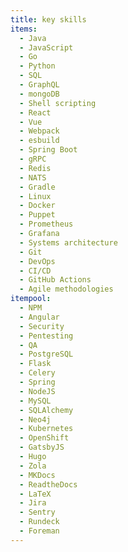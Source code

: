 ```yaml
---
title: key skills
items:
  - Java
  - JavaScript
  - Go
  - Python
  - SQL
  - GraphQL
  - mongoDB
  - Shell scripting
  - React
  - Vue
  - Webpack
  - esbuild
  - Spring Boot
  - gRPC
  - Redis
  - NATS
  - Gradle
  - Linux
  - Docker
  - Puppet
  - Prometheus
  - Grafana
  - Systems architecture
  - Git
  - DevOps
  - CI/CD
  - GitHub Actions
  - Agile methodologies
itempool:
  - NPM
  - Angular
  - Security
  - Pentesting
  - QA
  - PostgreSQL
  - Flask
  - Celery
  - Spring
  - NodeJS
  - MySQL
  - SQLAlchemy
  - Neo4j
  - Kubernetes
  - OpenShift
  - GatsbyJS
  - Hugo
  - Zola
  - MKDocs
  - ReadtheDocs
  - LaTeX
  - Jira
  - Sentry
  - Rundeck
  - Foreman
---
```

